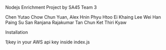 Nodejs Enrichment Project by SA45 Team 3

Chen Yutao
Chow Chun Yuan, Alex
Hnin Phyu
Htoo Ei Khaing
Lee Wei Han
Paing Su San
Ranjana Rajakumar
Tan Chun Ket
Thiri Kyaw


Installation

1)key in your AWS api key inside index.js
